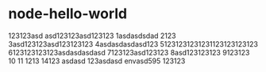 # node-hello-world

123123asd
asd123123asd123123
1asdasdsdad
2123
3asd123123asd123123123
4asdasdasdasd123
51231231231231123123123123
6123123123123asdasdasdasd
7123123asd123123
8asd123123123
9123123
10
11
1213
14123
asdasd
123asdasd
envasd595
123123
